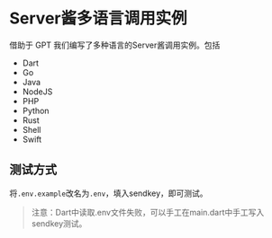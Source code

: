 # Server酱多语言调用实例

借助于 GPT 我们编写了多种语言的Server酱调用实例。包括

- Dart
- Go
- Java
- NodeJS
- PHP
- Python
- Rust
- Shell
- Swift

## 测试方式 

将`.env.example`改名为`.env`，填入sendkey，即可测试。

> 注意：Dart中读取.env文件失败，可以手工在main.dart中手工写入sendkey测试。